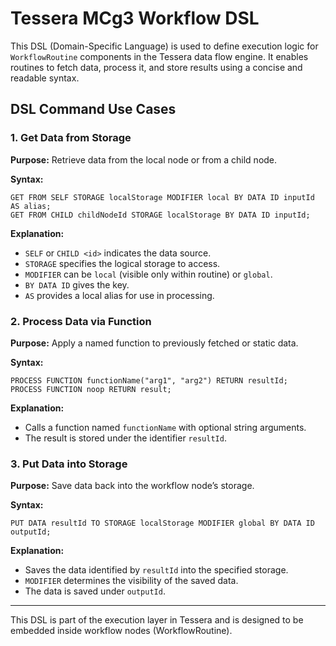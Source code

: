 # Tessera MCg3 Workflow DSL

This DSL (Domain-Specific Language) is used to define execution logic for `WorkflowRoutine` components in the Tessera data flow engine. It enables routines to fetch data, process it, and store results using a concise and readable syntax.

## DSL Command Use Cases

### 1. Get Data from Storage
**Purpose:** Retrieve data from the local node or from a child node.

**Syntax:**
```dsl
GET FROM SELF STORAGE localStorage MODIFIER local BY DATA ID inputId AS alias;
GET FROM CHILD childNodeId STORAGE localStorage BY DATA ID inputId;
```
**Explanation:**
- `SELF` or `CHILD <id>` indicates the data source.
- `STORAGE` specifies the logical storage to access.
- `MODIFIER` can be `local` (visible only within routine) or `global`.
- `BY DATA ID` gives the key.
- `AS` provides a local alias for use in processing.

### 2. Process Data via Function
**Purpose:** Apply a named function to previously fetched or static data.

**Syntax:**
```dsl
PROCESS FUNCTION functionName("arg1", "arg2") RETURN resultId;
PROCESS FUNCTION noop RETURN result;
```
**Explanation:**
- Calls a function named `functionName` with optional string arguments.
- The result is stored under the identifier `resultId`.

### 3. Put Data into Storage
**Purpose:** Save data back into the workflow node’s storage.

**Syntax:**
```dsl
PUT DATA resultId TO STORAGE localStorage MODIFIER global BY DATA ID outputId;
```
**Explanation:**
- Saves the data identified by `resultId` into the specified storage.
- `MODIFIER` determines the visibility of the saved data.
- The data is saved under `outputId`.

---
This DSL is part of the execution layer in Tessera and is designed to be embedded inside workflow nodes (WorkflowRoutine).